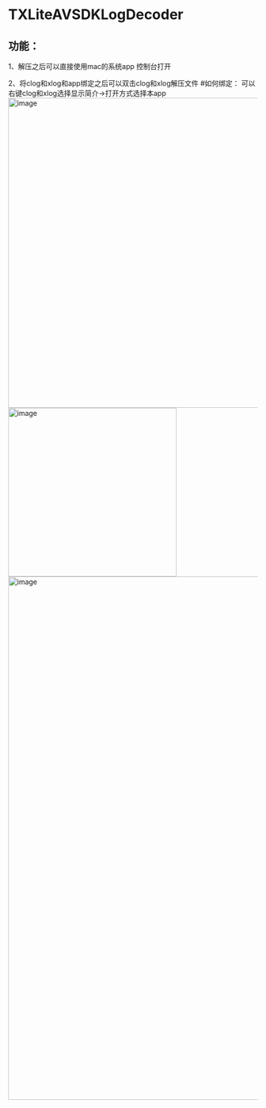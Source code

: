 # TXLiteAVSDKLogDecoder
## 功能：
1、解压之后可以直接使用mac的系统app 控制台打开

2、将clog和xlog和app绑定之后可以双击clog和xlog解压文件
#如何绑定：
可以右键clog和xlog选择显示简介->打开方式选择本app
<img width="625" alt="image" src="https://user-images.githubusercontent.com/80471805/234792271-7533eeea-9b65-466f-9f63-3ade59ad5e83.png">
<img width="340" alt="image" src="https://user-images.githubusercontent.com/80471805/234793127-186df6d8-467d-47b8-ab9d-85e5005dc511.png">
<img width="1055" alt="image" src="https://user-images.githubusercontent.com/80471805/234793534-9d61c937-8240-4f64-bd7d-6ec805ce3ec7.png">
